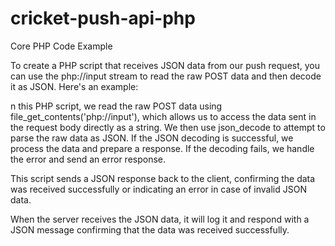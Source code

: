 # cricket-push-api-php
Core PHP Code Example

To create a PHP script that receives JSON data from our push request, you can use the php://input stream to read the raw POST data and then decode it as JSON. Here's an example:

n this PHP script, we read the raw POST data using file_get_contents('php://input'), which allows us to access the data sent in the request body directly as a string. We then use json_decode to attempt to parse the raw data as JSON. If the JSON decoding is successful, we process the data and prepare a response. If the decoding fails, we handle the error and send an error response.

This script sends a JSON response back to the client, confirming the data was received successfully or indicating an error in case of invalid JSON data.

When the server receives the JSON data, it will log it and respond with a JSON message confirming that the data was received successfully.
